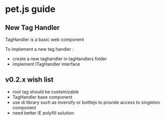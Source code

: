 # pet.js guide


## New Tag Handler

TagHandler is a basic web component

To implement a new tag handler :
* create a new taghandler in tagHandlers folder
* implement ITagHandler interface





## v0.2.x wish list

* root tag should be customizable
* TagHandler base component
* use di library such as inversify or bottlejs to provide access to singleton component
* need better IE polyfill solution